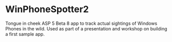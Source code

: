 # WinPhoneSpotter2
Tongue in cheek ASP 5 Beta 8 app to track actual sightings of Windows Phones in the wild. Used as part of a presentation and workshop on building a first sample app.
